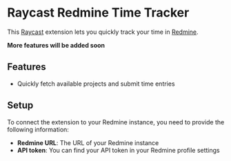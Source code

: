 # Raycast Redmine Time Tracker

This [Raycast](https://raycast.com) extension lets you quickly track your time in [Redmine](https://www.redmine.org).

__More features will be added soon__

## Features

- Quickly fetch available projects and submit time entries

## Setup

To connect the extension to your Redmine instance, you need to provide the following information:

- **Redmine URL**: The URL of your Redmine instance
- **API token**: You can find your API token in your Redmine profile settings
